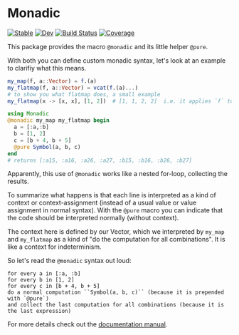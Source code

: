 Monadic
=======

[![Stable](https://img.shields.io/badge/docs-stable-blue.svg)](https://schlichtanders.github.io/Monadic.jl/stable)
[![Dev](https://img.shields.io/badge/docs-dev-blue.svg)](https://schlichtanders.github.io/Monadic.jl/dev)
[![Build Status](https://github.com/schlichtanders/Monadic.jl/workflows/CI/badge.svg)](https://github.com/schlichtanders/Monadic.jl/actions)
[![Coverage](https://codecov.io/gh/schlichtanders/Monadic.jl/branch/master/graph/badge.svg)](https://codecov.io/gh/schlichtanders/Monadic.jl)

This package provides the macro `@monadic` and its little helper ``@pure``.

With both you can define custom monadic syntax, let's look at an example to clarifiy what this means.

```julia
my_map(f, a::Vector) = f.(a)
my_flatmap(f, a::Vector) = vcat(f.(a)...)
# to show you what flatmap does, a small example
my_flatmap(x -> [x, x], [1, 2])  # [1, 1, 2, 2]  i.e. it applies `f` to every element and concatenates all results

using Monadic
@monadic my_map my_flatmap begin
  a = [:a,:b]
  b = [1, 2]
  c = [b + 4, b + 5]
  @pure Symbol(a, b, c)
end
# returns [:a15, :a16, :a26, :a27, :b15, :b16, :b26, :b27]
```
Apparently, this use of `@monadic` works like a nested for-loop, collecting the results.

To summarize what happens is that each line is interpreted as a kind of context or context-assignment (instead of
a usual value or value assignment in normal syntax). With the `@pure` macro you can indicate that the code should be
 interpreted normally (without context).

The context here is defined by our Vector, which we interpreted by ``my_map`` and ``my_flatmap`` as a kind of "do the computation for all combinations". It is like a context for indeterminism.

So let's read the `@monadic` syntax out loud:
```
for every a in [:a, :b]
for every b in [1, 2]
for every c in [b + 4, b + 5]
do a normal computation ``Symbol(a, b, c)`` (because it is prepended with `@pure`)
and collect the last computation for all combinations (because it is the last expression)
```

For more details check out the [documentation manual](https://schlichtanders.github.io/Monadic.jl/dev/manual/).

